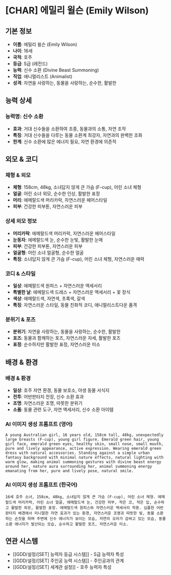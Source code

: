 # [CHAR] 에밀리 윌슨 (Emily Wilson)

## 기본 정보
- **이름**: 에밀리 윌슨 (Emily Wilson)
- **나이**: 16세
- **국적**: 호주
- **등급**: S급 (레전드)
- **능력**: 신수 소환 (Divine Beast Summoning)
- **직업**: 애니멀리스트 (Animalist)
- **성격**: 자연을 사랑하는, 동물을 사랑하는, 순수한, 활발한

## 능력 상세
### 능력명: 신수 소환
- **효과**: 거대 신수들을 소환하여 조종, 동물과의 소통, 자연 조작
- **특징**: 거대 신수들을 다루는 동물 소환계 최강자, 자연과의 완벽한 조화
- **한계**: 신수 소환에 많은 에너지 필요, 자연 환경에 의존적

## 외모 & 코디
### 체형 & 외모
- **체형**: 158cm, 48kg, 소녀답지 않게 큰 가슴 (F-cup), 어린 소녀 체형
- **얼굴**: 어린 소녀 외모, 순수한 인상, 활발한 표정
- **머리**: 에메랄드색 머리카락, 자연스러운 헤어스타일
- **피부**: 건강한 피부톤, 자연스러운 피부

### 상세 외모 정보
- **머리카락**: 에메랄드색 머리카락, 자연스러운 헤어스타일
- **눈동자**: 에메랄드색 눈, 순수한 눈빛, 활발한 눈매
- **피부**: 건강한 피부톤, 자연스러운 피부
- **얼굴형**: 어린 소녀 얼굴형, 순수한 얼굴
- **특징**: 소녀답지 않게 큰 가슴 (F-cup), 어린 소녀 체형, 자연스러운 매력

### 코디 & 스타일
- **일상**: 에메랄드색 원피스 + 자연스러운 액세서리
- **특별한 날**: 에메랄드색 드레스 + 자연스러운 액세서리 + 꽃 장식
- **색상**: 에메랄드색, 자연색, 초록색, 갈색
- **특징**: 자연스러운 스타일, 동물 친화적 코디, 애니멀리스트다운 품격

### 분위기 & 포즈
- **분위기**: 자연을 사랑하는, 동물을 사랑하는, 순수한, 활발한
- **포즈**: 동물과 함께하는 포즈, 자연스러운 자세, 활발한 포즈
- **표정**: 순수하지만 활발한 표정, 자연스러운 미소

## 배경 & 환경
### 배경 & 환경
- **일상**: 호주 자연 환경, 동물 보호소, 야생 동물 서식지
- **전투**: 어반판타지 전장, 신수 소환 효과
- **조명**: 자연스러운 조명, 따뜻한 분위기
- **소품**: 동물 관련 도구, 자연 액세서리, 신수 소환 아이템

### AI 이미지 생성 프롬프트 (영어)
```
A young Australian girl, 16 years old, 158cm tall, 48kg, unexpectedly large breasts (F-cup), young girl figure. Emerald green hair, young girl face, emerald green eyes, healthy skin, small nose, small mouth, pure and lively appearance, active expression. Wearing emerald green dress with natural accessories. Standing against a simple urban fantasy background with minimal nature effects, natural lighting with warm glow, making animal summoning gestures with divine beast energy around her, nature aura surrounding her, animal summoning energy emanating from her, pure and lively pose, natural smile.
```

### AI 이미지 생성 프롬프트 (한국어)
```
16세 호주 소녀, 158cm, 48kg, 소녀답지 않게 큰 가슴 (F-cup), 어린 소녀 체형. 에메랄드색 머리카락, 어린 소녀 얼굴, 에메랄드색 눈, 건강한 피부, 작은 코, 작은 입, 순수하고 활발한 외모, 활발한 표정. 에메랄드색 원피스와 자연스러운 액세서리 착용. 심플한 어반판타지 배경에서 미니멀한 자연 효과가 있는 환경, 자연스러운 조명과 따뜻한 빛, 동물 소환하는 손짓을 하며 주변에 신수 에너지가 보이는 모습, 자연의 오라가 감싸고 있는 모습, 동물 소환 에너지가 발산되는 모습, 순수하고 활발한 포즈, 자연스러운 미소.
```

## 연관 시스템
- [[GDD/설정/[SET] 능력자 등급 시스템]] - S급 능력자 특성
- [[GDD/설정/[SET] 주인공 능력 시스템]] - 주인공과의 관계
- [[GDD/설정/[SET] 세계관 설정]] - 호주 능력자 특성
